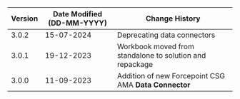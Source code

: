 | **Version** | **Date Modified (DD-MM-YYYY)** | **Change History**                                                 |
|-------------|--------------------------------|--------------------------------------------------------------------|
| 3.0.2       | 15-07-2024                     |	Deprecating data connectors           |
| 3.0.1       | 19-12-2023                     |	Workbook moved from standalone to solution and repackage           |
| 3.0.0       | 11-09-2023                     |	Addition of new Forcepoint CSG AMA **Data Connector**           | 	                                                            |  

